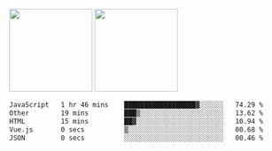 <img src="https://github-readme-stats.vercel.app/api?username=Dream4ever&count_private=true&show_icons=true&theme=tokyonight" height="150" /> <img src="https://github-readme-stats.vercel.app/api/top-langs/?username=Dream4ever&count_private=true&show_icons=true&theme=tokyonight&langs_count=5&layout=compact" height="150" />

<!--START_SECTION:waka-->

```txt
JavaScript   1 hr 46 mins    ██████████████████▓░░░░░░   74.29 %
Other        19 mins         ███▒░░░░░░░░░░░░░░░░░░░░░   13.62 %
HTML         15 mins         ██▓░░░░░░░░░░░░░░░░░░░░░░   10.94 %
Vue.js       0 secs          ▒░░░░░░░░░░░░░░░░░░░░░░░░   00.68 %
JSON         0 secs          ░░░░░░░░░░░░░░░░░░░░░░░░░   00.46 %
```

<!--END_SECTION:waka-->
